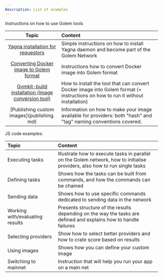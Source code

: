 ```yaml
---
Description: List of examples
---
```


Instructions on how to use Golem tools

| Topic     |    Content    |
|:----------:|:---------------------------------------------|
|[Yagna installation for requestors](install_yagna.md) | Simple instructions on how to install Yagna daemon and become part of the Golem Network |
|[Converting Docker image to Golem format](converting-an-image.md) | Instructions how to convert Docker image into Golem format   |
|[Gvmkit-build installation (image conversion tool)](installing-gvmkit-build.md) | How to install the tool that can convert Docker image into Golem format (+ instructions on how to run it without installation) |
|[Publishing custom images](publishing. md)| Information on how to make your image available for providers: both "hash" and "tag" naming conventions covered.   |


JS code examples:

| Topic     |    Content    |
|:----------|:----------------------------------------------|
|Executing tasks | Illustrate how to execute tasks in parallel on the Golem network, how to initialise providers, also how to run single tasks              |
|Defining tasks  | Shows how the tasks can be built from commands, and how the commands can be chained |
|Sending data    | Shows how to use specific commands dedicated to sending data in the network|
|Working with/evaluating results |Presents structure of the results depending on the way the tasks are defined and explains how to handle failures|
|Selecting providers             | Show how to select better providers and how to crate score based on results|
|Using images                    | Shows how you can define your custom image |
|Switching to mainnet            | Instruction that will help you run your app on a main net |

